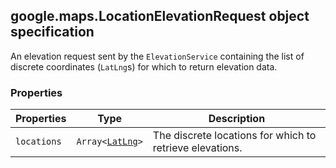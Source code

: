 <h2 id="LocationElevationRequest">
google.maps.LocationElevationRequest
object specification
</h2><p>An elevation request sent by the <code>ElevationService</code> containing the list of discrete coordinates (<code>LatLng</code>s) for which to return elevation data.</p><h3 id="devsite_header_135">Properties</h3><table summary="interface LocationElevationRequest - Properties" width="100%">
<thead>
<tr><th>Properties</th>
<th>Type</th>
<th>Description</th>
</tr></thead>
<tbody>
<tr>
<td><code>locations</code></td>
<td><code>Array&lt;<a href="https://github.com/amenadiel/google-maps-documentation/blob/master/docs/google.maps.LatLng.md">LatLng</a>&gt;</code></td>
<td>The discrete locations for which to retrieve elevations.</td>
</tr>
</tbody>
</table>